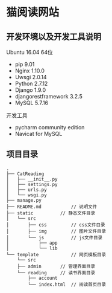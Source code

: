 # 猫阅读网站


## **开发环境以及开发工具说明**
Ubuntu 16.04 64位
<br>
* pip 9.01
* Nginx 1.10.0
* Uwsgi 2.0.14
* Python 2.7.12
* Django 1.9.0
* djangorestframework 3.2.5
* MySQL 5.7.16

开发工具
<br>
* pycharm community edition
* Navicat for MySQL


## **项目目录** 
	.
	├── CatReading
	│   ├── __init__.py
	│   ├── settings.py
	│   ├── urls.py
	│   └── wsgi.py
	├── manage.py
	├── README.md			// 说明文件
	├── static			// 静态文件目录
	│   └── src
	│       ├── css			// css文件目录
	│       ├── img			// 图片文件目录
	│       └── js			// js文件目录
	│           ├── app
	│           └── lib
	└── template			// 网页模板目录
	    └── src
		├── admin		// 管理界面目录
		└── reading		// 读书界面目录
		    ├── account
		    └── index.html	// 阅读首页目录

